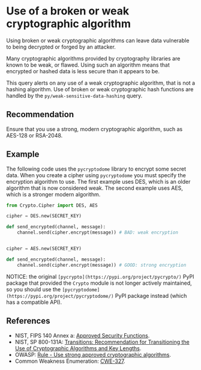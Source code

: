# Use of a broken or weak cryptographic algorithm
Using broken or weak cryptographic algorithms can leave data vulnerable to being decrypted or forged by an attacker.

Many cryptographic algorithms provided by cryptography libraries are known to be weak, or flawed. Using such an algorithm means that encrypted or hashed data is less secure than it appears to be.

This query alerts on any use of a weak cryptographic algorithm, that is not a hashing algorithm. Use of broken or weak cryptographic hash functions are handled by the `py/weak-sensitive-data-hashing` query.


## Recommendation
Ensure that you use a strong, modern cryptographic algorithm, such as AES-128 or RSA-2048.


## Example
The following code uses the `pycryptodome` library to encrypt some secret data. When you create a cipher using `pycryptodome` you must specify the encryption algorithm to use. The first example uses DES, which is an older algorithm that is now considered weak. The second example uses AES, which is a stronger modern algorithm.


```python
from Crypto.Cipher import DES, AES

cipher = DES.new(SECRET_KEY)

def send_encrypted(channel, message):
    channel.send(cipher.encrypt(message)) # BAD: weak encryption


cipher = AES.new(SECRET_KEY)

def send_encrypted(channel, message):
    channel.send(cipher.encrypt(message)) # GOOD: strong encryption


```
NOTICE: the original `[pycrypto](https://pypi.org/project/pycrypto/)` PyPI package that provided the `Crypto` module is not longer actively maintained, so you should use the `[pycryptodome](https://pypi.org/project/pycryptodome/)` PyPI package instead (which has a compatible API).


## References
* NIST, FIPS 140 Annex a: [ Approved Security Functions](http://csrc.nist.gov/publications/fips/fips140-2/fips1402annexa.pdf).
* NIST, SP 800-131A: [ Transitions: Recommendation for Transitioning the Use of Cryptographic Algorithms and Key Lengths](http://nvlpubs.nist.gov/nistpubs/SpecialPublications/NIST.SP.800-131Ar1.pdf).
* OWASP: [Rule - Use strong approved cryptographic algorithms](https://cheatsheetseries.owasp.org/cheatsheets/Cryptographic_Storage_Cheat_Sheet.html#rule---use-strong-approved-authenticated-encryption).
* Common Weakness Enumeration: [CWE-327](https://cwe.mitre.org/data/definitions/327.html).
